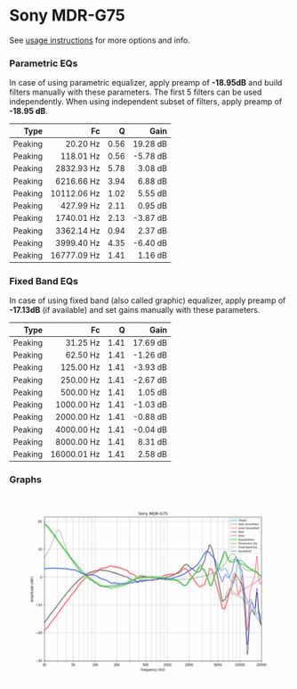 # Sony MDR-G75
See [usage instructions](https://github.com/jaakkopasanen/AutoEq#usage) for more options and info.

### Parametric EQs
In case of using parametric equalizer, apply preamp of **-18.95dB** and build filters manually
with these parameters. The first 5 filters can be used independently.
When using independent subset of filters, apply preamp of **-18.95 dB**.

| Type    | Fc          |    Q | Gain     |
|--------:|------------:|-----:|---------:|
| Peaking | 20.20 Hz    | 0.56 | 19.28 dB |
| Peaking | 118.01 Hz   | 0.56 | -5.78 dB |
| Peaking | 2832.93 Hz  | 5.78 | 3.08 dB  |
| Peaking | 6216.66 Hz  | 3.94 | 6.88 dB  |
| Peaking | 10112.06 Hz | 1.02 | 5.55 dB  |
| Peaking | 427.99 Hz   | 2.11 | 0.95 dB  |
| Peaking | 1740.01 Hz  | 2.13 | -3.87 dB |
| Peaking | 3362.14 Hz  | 0.94 | 2.37 dB  |
| Peaking | 3999.40 Hz  | 4.35 | -6.40 dB |
| Peaking | 16777.09 Hz | 1.41 | 1.16 dB  |

### Fixed Band EQs
In case of using fixed band (also called graphic) equalizer, apply preamp of **-17.13dB**
(if available) and set gains manually with these parameters.

| Type    | Fc          |    Q | Gain     |
|--------:|------------:|-----:|---------:|
| Peaking | 31.25 Hz    | 1.41 | 17.69 dB |
| Peaking | 62.50 Hz    | 1.41 | -1.26 dB |
| Peaking | 125.00 Hz   | 1.41 | -3.93 dB |
| Peaking | 250.00 Hz   | 1.41 | -2.67 dB |
| Peaking | 500.00 Hz   | 1.41 | 1.05 dB  |
| Peaking | 1000.00 Hz  | 1.41 | -1.03 dB |
| Peaking | 2000.00 Hz  | 1.41 | -0.88 dB |
| Peaking | 4000.00 Hz  | 1.41 | -0.04 dB |
| Peaking | 8000.00 Hz  | 1.41 | 8.31 dB  |
| Peaking | 16000.01 Hz | 1.41 | 2.58 dB  |

### Graphs
![](./Sony%20MDR-G75.png)